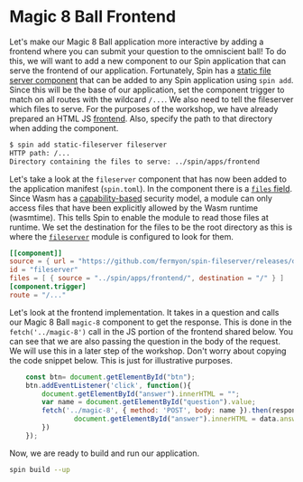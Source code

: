 # Magic 8 Ball Frontend

Let's make our Magic 8 Ball application more interactive by adding a frontend where you can submit your question to the omniscient ball! To do this, we will want to add a new component to our Spin application that can serve the frontend of our application. Fortunately, Spin has a [static file server component](https://github.com/fermyon/spin-fileserver) that can be added to any Spin application using `spin add`. Since this will be the base of our application, set the component trigger to match on all routes with the wildcard `/...`. We also need to tell the fileserver which files to serve. For the purposes of the workshop, we have already prepared an HTML JS [frontend](apps/frontend/). Also, specify the path to that directory when adding the component.

```bash
$ spin add static-fileserver fileserver
HTTP path: /...
Directory containing the files to serve: ../spin/apps/frontend
```

Let's take a look at the `fileserver` component that has now been added to the application manifest (`spin.toml`). In the component there is a [`files` field](https://developer.fermyon.com/spin/writing-apps#including-files-with-components). Since Wasm has a [capability-based](https://github.com/WebAssembly/WASI/blob/ddfe3d1dda5d1473f37ecebc552ae20ce5fd319a/README.md#capability-based-security) security model, a module can only access files that have been explicitly allowed by the Wasm runtime (wasmtime). This tells Spin to enable the module to read those files at runtime. We set the destination for the files to be the root directory as this is where the [`fileserver`](https://github.com/fermyon/spin-fileserver/blob/main/src/lib.rs#L81) module is configured to look for them.

```toml
[[component]]
source = { url = "https://github.com/fermyon/spin-fileserver/releases/download/v0.0.1/spin_static_fs.wasm", digest = "sha256:650376c33a0756b1a52cad7ca670f1126391b79050df0321407da9c741d32375" }
id = "fileserver"
files = [ { source = "../spin/apps/frontend/", destination = "/" } ]
[component.trigger]
route = "/..."
```

Let's look at the frontend implementation. It takes in a question and calls our Magic 8 Ball `magic-8` component to get the response. This is done in the `fetch('../magic-8')` call in the JS portion of the frontend shared below. You can see that we are also passing the question in the body of the request. We will use this in a later step of the workshop. Don't worry about copying the code snippet below. This is just for illustrative purposes.

```js
    const btn= document.getElementById("btn");
    btn.addEventListener('click', function(){
        document.getElementById("answer").innerHTML = "";
        var name = document.getElementById("question").value;
        fetch('../magic-8', { method: 'POST', body: name }).then(response => response.json()).then(data => {
                document.getElementById("answer").innerHTML = data.answer;
        })
    });
```

Now, we are ready to build and run our application.

```bash
spin build --up
```
